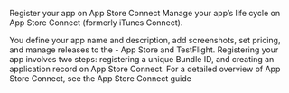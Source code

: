 Register your app on App Store Connect
Manage your app’s life cycle on App Store Connect (formerly iTunes Connect). 

You define your app name and description, add screenshots, set pricing, and manage releases to the - App Store and TestFlight.
Registering your app involves two steps: registering a unique Bundle ID, and creating an application record on App Store Connect.
For a detailed overview of App Store Connect, see the App Store Connect guide

